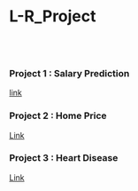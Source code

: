 ﻿# L-R_Project

<br><br>
### Project 1 : Salary Prediction
<a href="https://github.com/Alwin-Sajan/L-R_Project/tree/main/Salary%20prediction">link</a>
 <br>

### Project 2 : Home Price
 <a href="https://github.com/Alwin-Sajan/L-R_Project/tree/main/House%20Price">Link</a>
 <br>

### Project 3 : Heart Disease
 <a href="https://github.com/Alwin-Sajan/L-R_Project/tree/main/Heart%20Disease">Link</a>
